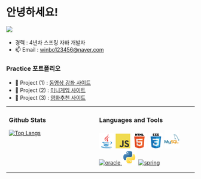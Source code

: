 # 안녕하세요!
![](https://komarev.com/ghpvc/?username=korany-lee&label=views&style=plastic&color=blue)

- 경력 : 4년차 스프링 자바 개발자
- 📫 Email  :  winbo123456@naver.com



 ### Practice 포트폴리오
- 📂 Project (1)  :  [동영상 강좌 사이트](http://gta5544.cafe24.com/) 
- 📂 Project (2)  :  [미니게임 사이트](http://gta5544.cafe24.com/EG) 
- 📂 Project (3)  :  [영화추천 사이트](http://gta5544.cafe24.com/MovieWeb/intro.do)




<table><tr><td valign="top" width="500px">

### Github Stats
 
[![Top Langs](https://github-readme-stats.vercel.app/api/top-langs/?username=winbo121&layout=compact)](https://github.com/anuraghazra/github-readme-stats)

</td><td valign="top" width="500px">

### Languages and Tools
 
<p align="left"> 
<a href="https://www.java.com" target="_blank"> <img src="https://raw.githubusercontent.com/devicons/devicon/master/icons/java/java-original.svg" alt="java" width="40" height="40"/></a>
<a href="https://developer.mozilla.org/en-US/docs/Web/JavaScript" target="_blank"> <img src="https://raw.githubusercontent.com/devicons/devicon/master/icons/javascript/javascript-original.svg" alt="javascript" width="40" height="40"/></a>
<a href="https://www.w3.org/html/" target="_blank"> <img src="https://raw.githubusercontent.com/devicons/devicon/master/icons/html5/html5-original-wordmark.svg" alt="html5" width="40" height="40"/></a>
<a href="https://www.w3schools.com/css/" target="_blank"> <img src="https://raw.githubusercontent.com/devicons/devicon/master/icons/css3/css3-original-wordmark.svg" alt="css3" width="40" height="40"/></a>
<a href="https://www.mysql.com/" target="_blank"> <img src="https://raw.githubusercontent.com/devicons/devicon/master/icons/mysql/mysql-original-wordmark.svg" alt="mysql" width="40" height="50"/></a> 
<a href="https://www.oracle.com/" target="_blank"> <img src="https://cdn.imweb.me/upload/S20200807082e8c01bae0f/8dd4ce01900c9.png" alt="oracle" width="55" height="46"/> </a>
<a href="https://www.python.org" target="_blank"> <img src="https://raw.githubusercontent.com/devicons/devicon/master/icons/python/python-original.svg" alt="python" width="40" height="40"/></a> 
<a href="https://spring.io/" target="_blank"> <img src="https://www.vectorlogo.zone/logos/springio/springio-icon.svg" alt="spring" width="40" height="40"/></a>
 </p>

</td></tr></table>  

